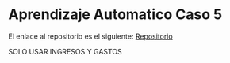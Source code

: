 # Aprendizaje Automatico Caso 5

El enlace al repositorio es el siguiente: [Repositorio](https://github.com/MiguelGG03/AprendizajeAutomatico_Caso5.git)

SOLO USAR INGRESOS Y GASTOS